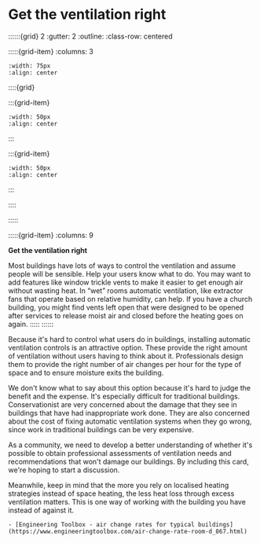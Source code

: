 # Get the ventilation right
 
::::::{grid} 2
:gutter: 2
:outline: 
:class-row: centered

:::::{grid-item}
:columns: 3
```{image} /images/step-icons/step_3.svg
:width: 75px
:align: center
```


::::{grid}

:::{grid-item}

```{image} /images/carbon-icons/carbon_3.svg
:width: 50px
:align: center
```
:::

:::{grid-item}
```{image} /images/cost-icons/cost_1.svg
:width: 50px
:align: center
```
:::

::::

:::::

:::::{grid-item}
:columns: 9

**Get the ventilation right**

Most buildings have lots of ways to control the ventilation and assume people will be sensible.  Help your users know what to do.  You may want to add features like window trickle vents to make it easier to get enough air without wasting heat.  In “wet” rooms automatic ventilation, like extractor fans that operate based on relative humidity, can help.  If you have a church building, you might find vents left open that were designed to be opened after services to release moist air and closed before the heating goes on again.
:::::
::::::

Because it's hard to control what users do in buildings, installing automatic ventilation controls is an attractive option.  These provide the right amount of ventilation without users having to think about it.  Professionals design them to provide the right number of air changes per hour for the type of space and to ensure moisture exits the building.   

We don't know what to say about this option because it's hard to judge the benefit and the expense. It's especially difficult for traditional buildings.  Conservationist are very concerned about the damage that they see in buildings that have had inappropriate work done.  They are also concerned about the cost of fixing automatic ventilation systems when they go wrong, since work in traditional buildings can be very expensive.  

As a community, we need to develop a better understanding of whether it's possible to obtain professional assessments of ventilation needs and recommendations that won't damage our buildings.  By including this card, we're hoping to start a discussion.

Meanwhile, keep in mind that the more you rely on localised heating strategies instead of space heating, the less heat loss through excess ventilation matters.  This is one way of working with the building you have instead of against it.

```{admonition} More information
- [Engineering Toolbox - air change rates for typical buildings](https://www.engineeringtoolbox.com/air-change-rate-room-d_867.html)
```